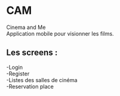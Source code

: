 # CAM
Cinema and Me<br>
Application mobile pour visionner les films.<br>
## Les screens : <br>
-Login<br>
-Register<br>
-Listes des salles de cinéma<br>
-Reservation place <br>
